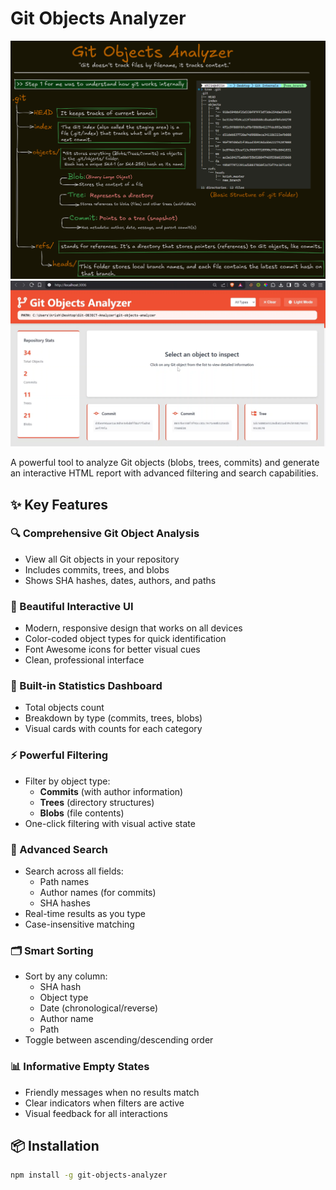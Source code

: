 # Git Objects Analyzer

![Git Internals](./assets/excalli.png)
![Dashboard](./assets/dashboard.png)

A powerful tool to analyze Git objects (blobs, trees, commits) and generate an interactive HTML report with advanced filtering and search capabilities.

## ✨ Key Features

### 🔍 Comprehensive Git Object Analysis
- View all Git objects in your repository
- Includes commits, trees, and blobs
- Shows SHA hashes, dates, authors, and paths

### 🎨 Beautiful Interactive UI
- Modern, responsive design that works on all devices
- Color-coded object types for quick identification
- Font Awesome icons for better visual cues
- Clean, professional interface

### 🔢 Built-in Statistics Dashboard
- Total objects count
- Breakdown by type (commits, trees, blobs)
- Visual cards with counts for each category

### ⚡ Powerful Filtering
- Filter by object type:
  - **Commits** (with author information)
  - **Trees** (directory structures)
  - **Blobs** (file contents)
- One-click filtering with visual active state

### 🔎 Advanced Search
- Search across all fields:
  - Path names
  - Author names (for commits)
  - SHA hashes
- Real-time results as you type
- Case-insensitive matching

### 🗂 Smart Sorting
- Sort by any column:
  - SHA hash
  - Object type
  - Date (chronological/reverse)
  - Author name
  - Path
- Toggle between ascending/descending order

### 📊 Informative Empty States
- Friendly messages when no results match
- Clear indicators when filters are active
- Visual feedback for all interactions

## 📦 Installation

```bash
npm install -g git-objects-analyzer